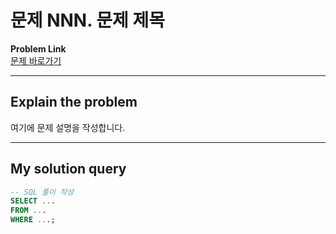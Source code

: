 # 문제 NNN. 문제 제목

**Problem Link**  
[문제 바로가기](https://example.com/problem-link)

---

## Explain the problem
여기에 문제 설명을 작성합니다.

---

## My solution query
```sql
-- SQL 풀이 작성
SELECT ...
FROM ...
WHERE ...;
